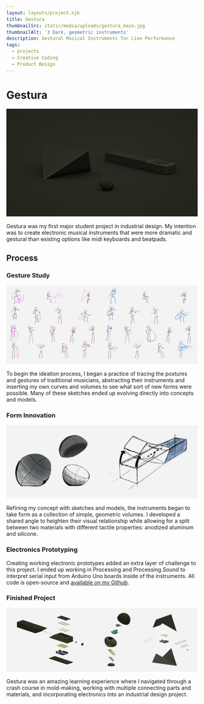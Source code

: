 ```yaml
---
layout: layouts/project.njk
title: Gestura
thumbnailSrc: static/media/uploads/gestura_main.jpg
thumbnailAlt: '3 Dark, geometric instruments'
description: Gestural Musical Instruments for Live Performance
tags:
  - projects
  - Creative Coding
  - Product Design
---
```

# Gestura

![3 Black instruments on a dark background](static/media/uploads/all-3.jpg "Gestura")

Gestura was my first major student project in industrial design. My intention was to create electronic musical instruments that were more dramatic and gestural than existing options like midi keyboards and beatpads. 

## Process

### Gesture Study

![Figures of various musicians with abstracted instruments](static/media/uploads/gesture_study.png "Gesture Study")

To begin the ideation process, I began a practice of tracing the postures and gestures of traditional musicians, abstracting their instruments and inserting my own curves and volumes to see what sort of new forms were possible. Many of these sketches ended up evolving directly into concepts and models. 

### Form Innovation

![Circular Instrument, with 2 hemispheres separating](static/media/uploads/both_instr.jpg "Gestura Wave")

Refining my concept with sketches and models, the instruments began to take form as a collection of simple, geometric volumes. I developed a shared angle to heighten their visual relationship while allowing for a split between two materials with different tactile properties: anodized aluminum and silicone. 

### Electronics Prototyping

Creating working electronic prototypes added an extra layer of challenge to this project. I ended up working in Processing and Processing.Sound to interpret serial input from Arduino Uno boards inside of the instruments. All code is open-source and [available on my Github](https://github.com/mcdeeda/Gestura).

### Finished Project

![Exploded view of three Gestura instruments](static/media/uploads/brochure_2.jpg "Exploded views")

Gestura was an amazing learning experience where I navigated through a crash course in mold-making, working with multiple connecting parts and materials, and incorporating electronics into an industrial design project.
